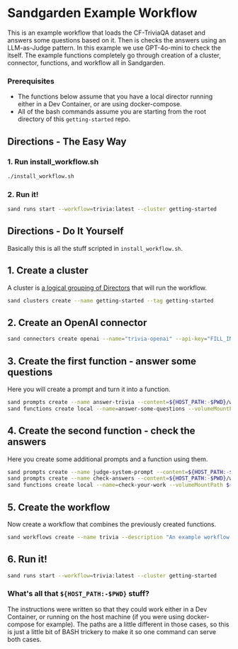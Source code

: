 # Sandgarden Example Workflow

This is an example workflow that loads the CF-TriviaQA dataset and answers some questions based on it. Then is checks the answers using an LLM-as-Judge pattern. In this example we use GPT-4o-mini to check the itself. The example functions completely go through creation of a cluster, connector, functions, and workflow all in Sandgarden.

### Prerequisites

* The functions below assume that you have a local director running either in a Dev Container, or are using docker-compose.
* All of the bash commands assume you are starting from the root directory of this `getting-started` repo.

## Directions - The Easy Way

### 1. Run install_workflow.sh
```bash
./install_workflow.sh
```

### 2. Run it!
```bash
sand runs start --workflow=trivia:latest --cluster getting-started
```

## Directions - Do It Yourself

Basically this is all the stuff scripted in `install_workflow.sh`.

## 1. Create a cluster
A cluster is [a logical grouping of Directors](https://privatedocs.sandgarden.com/docs/using/concepts) that will run the workflow.

```bash
sand clusters create --name getting-started --tag getting-started
```

## 2. Create an OpenAI connector

```bash
sand connectors create openai --name="trivia-openai" --api-key="FILL_IN"
```

## 3. Create the first function - answer some questions
Here you will create a prompt and turn it into a function.

```bash
sand prompts create --name answer-trivia --content=${HOST_PATH:-$PWD}/workflow/functions/001_answer_some_questions/prompts/answer-trivia.txt
sand functions create local --name=answer-some-questions --volumeMountPath ${HOST_PATH:-$PWD}/workflow/functions/001_answer_some_questions --connector trivia-openai --tag=latest --prompt answer-trivia --cluster getting-started
```

## 4. Create the second function - check the answers
Here you create some additional prompts and a function using them.

```bash
sand prompts create --name judge-system-prompt --content=${HOST_PATH:-$PWD}/workflow/functions/002_check_your_work/prompts/judge-system-prompt.txt
sand prompts create --name check-answers --content=${HOST_PATH:-$PWD}/workflow/functions/002_check_your_work/prompts/check-answers.txt
sand functions create local --name=check-your-work --volumeMountPath ${HOST_PATH:-$PWD}/workflow/functions/002_check_your_work --connector trivia-openai --prompt check-answers:1 --prompt judge-system-prompt:1 --tag latest  --cluster getting-started
```

## 5. Create the workflow
Now create a workflow that combines the previously created functions.

```bash
sand workflows create --name trivia --description "An example workflow using GPT-4o-mini to answer questions from the CF-TriviaQA Dataset" --stages='[{"function":"answer-some-questions:latest"},{"function":"check-your-work:latest"}]'  --tag latest --cluster getting-started
```

## 6. Run it!

```bash
sand runs start --workflow=trivia:latest --cluster getting-started
```

### What's all that `${HOST_PATH:-$PWD}` stuff?

The instructions were written so that they could work either in a Dev Container, or running on the host machine (if you were using docker-compose for example). The paths are a little different in those cases, so this is just a little bit of BASH trickery to make it so one command can serve both cases.
